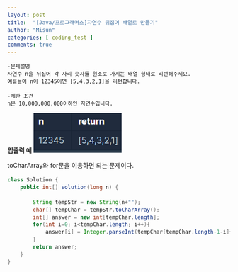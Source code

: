 ```yaml
---
layout: post
title:  "[Java/프로그래머스]자연수 뒤집어 배열로 만들기"
author: "Misun"
categories: [ coding_test ]
comments: true
---
```

```
-문제설명
자연수 n을 뒤집어 각 자리 숫자를 원소로 가지는 배열 형태로 리턴해주세요. 
예를들어 n이 12345이면 [5,4,3,2,1]을 리턴합니다.

-제한 조건
n은 10,000,000,000이하인 자연수입니다.
```
<b>입출력 예</b>
![Image with caption](../img/Coding/05.png "output")
<br />

toCharArray와 for문을 이용하면 되는 문제이다.
```java
class Solution {
    public int[] solution(long n) {
        
        String tempStr = new String(n+"");
        char[] tempChar = tempStr.toCharArray();
        int[] answer = new int[tempChar.length];
        for(int i=0; i<tempChar.length; i++){
            answer[i] = Integer.parseInt(tempChar[tempChar.length-1-i]+"");
        }
        return answer;
    }
}
```

